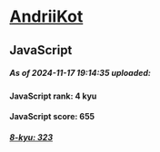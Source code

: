 # [AndriiKot](https://www.codewars.com/users/AndriiKot) 
## JavaScript

##### As of 2024-11-17 19:14:35 uploaded:

#### JavaScript rank: 4 kyu

#### JavaScript score: 655

##### [8-kyu: 323](https://github.com/AndriiKot/JavaScript__CodeWars/tree/main/kyu-8)

